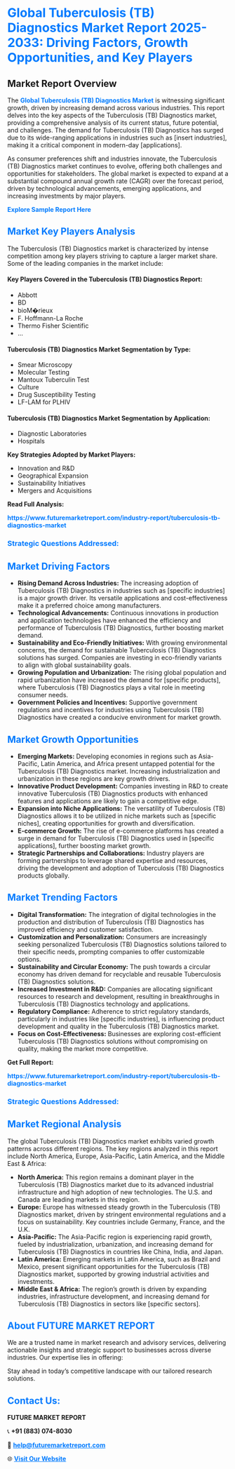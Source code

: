 <h1 style="color: #007BFF;">Global Tuberculosis (TB) Diagnostics Market Report 2025-2033: Driving Factors, Growth Opportunities, and Key Players</h1>

<section id="overview">
<h2>Market Report Overview</h2>
<p>The <a href="https://www.futuremarketreport.com/industry-report/tuberculosis-tb-diagnostics-market" style="color: #007BFF; text-decoration: none;"><strong>Global Tuberculosis (TB) Diagnostics Market</strong></a> is witnessing significant growth, driven by increasing demand across various industries. This report delves into the key aspects of the Tuberculosis (TB) Diagnostics market, providing a comprehensive analysis of its current status, future potential, and challenges. The demand for Tuberculosis (TB) Diagnostics has surged due to its wide-ranging applications in industries such as [insert industries], making it a critical component in modern-day [applications].</p>
<p>As consumer preferences shift and industries innovate, the Tuberculosis (TB) Diagnostics market continues to evolve, offering both challenges and opportunities for stakeholders. The global market is expected to expand at a substantial compound annual growth rate (CAGR) over the forecast period, driven by technological advancements, emerging applications, and increasing investments by major players.</p>
</section>

<section id="overview">
<p><a href="https://www.futuremarketreport.com/request-sample/reportId=97154" style="color: #007BFF; text-decoration: none;"><strong>Explore Sample Report Here</strong></a></p>
</section>

<section id="key-players">
<h2 style="color: #007BFF;">Market Key Players Analysis</h2>
<p>The Tuberculosis (TB) Diagnostics market is characterized by intense competition among key players striving to capture a larger market share. Some of the leading companies in the market include:</p>
<h4>Key Players Covered in the Tuberculosis (TB) Diagnostics Report:</h4>
<ul><li>Abbott</li><li>BD</li><li>bioM�rieux</li><li>F. Hoffmann-La Roche</li><li>Thermo Fisher Scientific</li><li>...</li></ul>
<h4>Tuberculosis (TB) Diagnostics Market Segmentation by Type:</h4>
<ul><li>Smear Microscopy</li><li>Molecular Testing</li><li>Mantoux Tuberculin Test</li><li>Culture</li><li>Drug Susceptibility Testing</li><li>LF-LAM for PLHIV</li></ul>

<h4>Tuberculosis (TB) Diagnostics Market Segmentation by Application:</h4>
<ul><li>Diagnostic Laboratories</li><li>Hospitals</li></ul>
<p><strong>Key Strategies Adopted by Market Players:</strong></p>
<ul>
<li>Innovation and R&D</li>
<li>Geographical Expansion</li>
<li>Sustainability Initiatives</li>
<li>Mergers and Acquisitions</li>
</ul>
</section>

<section>
<p><strong>Read Full Analysis: </strong></p><a href="https://www.futuremarketreport.com/industry-report/tuberculosis-tb-diagnostics-market" style="color: #007BFF; text-decoration: none;"><strong>https://www.futuremarketreport.com/industry-report/tuberculosis-tb-diagnostics-market</strong></a>
<h3 style="color: #007BFF;">Strategic Questions Addressed:</h3>
</section>

<section id="driving-factors">
<h2 style="color: #007BFF;">Market Driving Factors</h2>
<ul>
<li><strong>Rising Demand Across Industries:</strong> The increasing adoption of Tuberculosis (TB) Diagnostics in industries such as [specific industries] is a major growth driver. Its versatile applications and cost-effectiveness make it a preferred choice among manufacturers.</li>
<li><strong>Technological Advancements:</strong> Continuous innovations in production and application technologies have enhanced the efficiency and performance of Tuberculosis (TB) Diagnostics, further boosting market demand.</li>
<li><strong>Sustainability and Eco-Friendly Initiatives:</strong> With growing environmental concerns, the demand for sustainable Tuberculosis (TB) Diagnostics solutions has surged. Companies are investing in eco-friendly variants to align with global sustainability goals.</li>
<li><strong>Growing Population and Urbanization:</strong> The rising global population and rapid urbanization have increased the demand for [specific products], where Tuberculosis (TB) Diagnostics plays a vital role in meeting consumer needs.</li>
<li><strong>Government Policies and Incentives:</strong> Supportive government regulations and incentives for industries using Tuberculosis (TB) Diagnostics have created a conducive environment for market growth.</li>
</ul>
</section>

<section id="growth-opportunities">
<h2 style="color: #007BFF;">Market Growth Opportunities</h2>
<ul>
<li><strong>Emerging Markets:</strong> Developing economies in regions such as Asia-Pacific, Latin America, and Africa present untapped potential for the Tuberculosis (TB) Diagnostics market. Increasing industrialization and urbanization in these regions are key growth drivers.</li>
<li><strong>Innovative Product Development:</strong> Companies investing in R&D to create innovative Tuberculosis (TB) Diagnostics products with enhanced features and applications are likely to gain a competitive edge.</li>
<li><strong>Expansion into Niche Applications:</strong> The versatility of Tuberculosis (TB) Diagnostics allows it to be utilized in niche markets such as [specific niches], creating opportunities for growth and diversification.</li>
<li><strong>E-commerce Growth:</strong> The rise of e-commerce platforms has created a surge in demand for Tuberculosis (TB) Diagnostics used in [specific applications], further boosting market growth.</li>
<li><strong>Strategic Partnerships and Collaborations:</strong> Industry players are forming partnerships to leverage shared expertise and resources, driving the development and adoption of Tuberculosis (TB) Diagnostics products globally.</li>
</ul>
</section>

<section id="trending-factors">
<h2 style="color: #007BFF;">Market Trending Factors</h2>
<ul>
<li><strong>Digital Transformation:</strong> The integration of digital technologies in the production and distribution of Tuberculosis (TB) Diagnostics has improved efficiency and customer satisfaction.</li>
<li><strong>Customization and Personalization:</strong> Consumers are increasingly seeking personalized Tuberculosis (TB) Diagnostics solutions tailored to their specific needs, prompting companies to offer customizable options.</li>
<li><strong>Sustainability and Circular Economy:</strong> The push towards a circular economy has driven demand for recyclable and reusable Tuberculosis (TB) Diagnostics solutions.</li>
<li><strong>Increased Investment in R&D:</strong> Companies are allocating significant resources to research and development, resulting in breakthroughs in Tuberculosis (TB) Diagnostics technology and applications.</li>
<li><strong>Regulatory Compliance:</strong> Adherence to strict regulatory standards, particularly in industries like [specific industries], is influencing product development and quality in the Tuberculosis (TB) Diagnostics market.</li>
<li><strong>Focus on Cost-Effectiveness:</strong> Businesses are exploring cost-efficient Tuberculosis (TB) Diagnostics solutions without compromising on quality, making the market more competitive.</li>
</ul>
</section>

<section>
<p><strong>Get Full Report: </strong></p><a href="https://www.futuremarketreport.com/industry-report/tuberculosis-tb-diagnostics-market" style="color: #007BFF; text-decoration: none;"><strong>https://www.futuremarketreport.com/industry-report/tuberculosis-tb-diagnostics-market</strong></a>
<h3 style="color: #007BFF;">Strategic Questions Addressed:</h3>
</section>


<section id="regional-analysis">
<h2 style="color: #007BFF;">Market Regional Analysis</h2>
<p>The global Tuberculosis (TB) Diagnostics market exhibits varied growth patterns across different regions. The key regions analyzed in this report include North America, Europe, Asia-Pacific, Latin America, and the Middle East & Africa:</p>
<ul>
<li><strong>North America:</strong> This region remains a dominant player in the Tuberculosis (TB) Diagnostics market due to its advanced industrial infrastructure and high adoption of new technologies. The U.S. and Canada are leading markets in this region.</li>
<li><strong>Europe:</strong> Europe has witnessed steady growth in the Tuberculosis (TB) Diagnostics market, driven by stringent environmental regulations and a focus on sustainability. Key countries include Germany, France, and the U.K.</li>
<li><strong>Asia-Pacific:</strong> The Asia-Pacific region is experiencing rapid growth, fueled by industrialization, urbanization, and increasing demand for Tuberculosis (TB) Diagnostics in countries like China, India, and Japan.</li>
<li><strong>Latin America:</strong> Emerging markets in Latin America, such as Brazil and Mexico, present significant opportunities for the Tuberculosis (TB) Diagnostics market, supported by growing industrial activities and investments.</li>
<li><strong>Middle East & Africa:</strong> The region’s growth is driven by expanding industries, infrastructure development, and increasing demand for Tuberculosis (TB) Diagnostics in sectors like [specific sectors].</li>
</ul>
</section>

<footer>
<h2 style="color: #007BFF;">About FUTURE MARKET REPORT</h2>
<p>We are a trusted name in market research and advisory services, delivering actionable insights and strategic support to businesses across diverse industries. Our expertise lies in offering:</p>

<p>Stay ahead in today’s competitive landscape with our tailored research solutions.</p>

<h2 style="color: #007BFF;">Contact Us:</h2>
<p><strong>FUTURE MARKET REPORT</strong></p>
<p>📞 <strong>+91 (883) 074-8030</strong></p>
<p>📧 <strong><a href="mailto:help@futuremarketreport.com" style="color: #007BFF;">help@futuremarketreport.com</a></strong></p>
<p>🌐 <strong><a href="https://www.futuremarketreport.com/" style="color: #007BFF;">Visit Our Website</a></strong></p>
</footer>